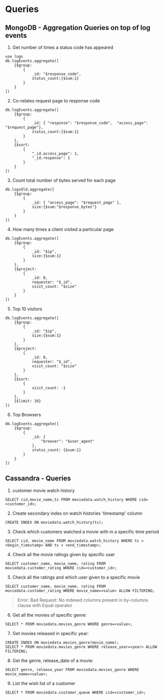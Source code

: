 Queries
=======

MongoDB - Aggregation Queries on top of log events
--------------------------------------------------

1. Get number of times a status code has appeared

```
use logs
db.logEvents.aggregate([
    {$group:
        {
            _id: "$response_code",
            status_count:{$sum:1}
        }
    }
])
```

2. Co-relates request page to response code

```
db.logEvents.aggregate([
    {$group:
        {
            _id: { "response": "$response_code",  "access_page": "$request_page"},
            status_count:{$sum:1}
        }
    },
    {$sort:
        {
            "_id.access_page": 1,
            "_id.response": 1
        }
    }
])
```

3. Count total number of bytes served for each page

```
db.logsOld.aggregate([
    {$group:
        {
            _id: { "access_page": "$request_page" },
            size:{$sum:"$response_bytes"}
        }
    }
])
```

4. How many times a client visited a particular page

```
db.logEvents.aggregate([
    {$group:
        {
            _id: "$ip",
            size:{$sum:1}
        }
    },
    {$project:
        {
            _id: 0,
            requester: "$_id",
            visit_count: "$size"
        }
    }
])
```

5. Top 10 visitors

```
db.logEvents.aggregate([
    {$group:
        {
            _id: "$ip",
            size:{$sum:1}
        }
    },
    {$project:
        {
            _id: 0,
            requester: "$_id",
            visit_count: "$size"
        }
    },
    {$sort:
        {
            visit_count: -1
        }
    },
    {$limit: 10}
])
```

6. Top Browsers

```
db.logEvents.aggregate([
    {$group:
        {
            _id: {
                "browser": "$user_agent"
            },
            status_count: {$sum:1}
        }
    }
])
```

Cassandra - Queries
-------------------
1. customer movie watch history

```
SELECT cid,movie_name,ts FROM moviedata.watch_history WHERE cid=<customer_id>;
```

2. Create secondary index on watch histories 'timestamp' column

```
CREATE INDEX ON moviedata.watch_history(ts);
```

3. Check which customers watched a movie with in a specific time period

```
SELECT cid, movie_name FROM moviedata.watch_history WHERE ts > <begin_timestamp> AND ts < <end_timestamp>;
```

4. Check all the movie ratings given by specific user

```
SELECT customer_name, movie_name, rating FROM moviedata.customer_rating WHERE cid=<customer_id>;
```

5. Check all the ratings and which user given to a specific movie

```
SELECT customer_name, movie_name, rating FROM moviedata.customer_rating WHERE movie_name=<value> ALLOW FILTERING;
```

> Error: Bad Request: No indexed columns present in by-columns clause with Equal operator

6. Get all the movies of specific genre:

```
SELECT * FROM moviedata.movies_genre WHERE genre=<value>;
```

7. Get movies released in specific year:

```
CREATE INDEX ON moviedata.movies_genre(movie_name);
SELECT * FROM moviedata.movies_genre WHERE release_year=<year> ALLOW FILTERING;
```

8. Get the genre, release_date of a movie:

```
SELECT genre, release_year FROM moviedata.movies_genre WHERE movie_name=<value>;
```

9. List the wish list of a customer

```
SELECT * FROM moviedata.customer_queue WHERE cid=<customer_id>;
```
